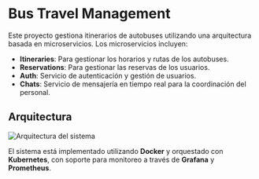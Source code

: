 # Bus Travel Management

Este proyecto gestiona itinerarios de autobuses utilizando una arquitectura basada en microservicios. Los microservicios incluyen:

- **Itineraries**: Para gestionar los horarios y rutas de los autobuses.
- **Reservations**: Para gestionar las reservas de los usuarios.
- **Auth**: Servicio de autenticación y gestión de usuarios.
- **Chats**: Servicio de mensajería en tiempo real para la coordinación del personal.

## Arquitectura

![Arquitectura del sistema](https://github.com/user-attachments/assets/2bb6ff1d-0a78-42c0-b0e0-cb4a8070ced6)

El sistema está implementado utilizando **Docker** y orquestado con **Kubernetes**, con soporte para monitoreo a través de **Grafana** y **Prometheus**.
